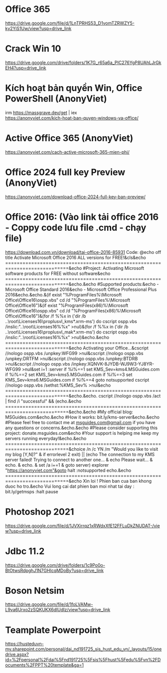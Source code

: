 # Office 365
https://drive.google.com/file/d/1LnTPRHS53_D1vomTZRWZY5-ky2YiS1Uw/view?usp=drive_link
# Crack Win 10
https://drive.google.com/drive/folders/1K7G_r65a6a_PIC276YgP8UAhLJrGkEH4?usp=drive_link
# Kích hoạt bản quyền Win, Office PowerShell (AnonyViet)
irm https://massgrave.dev/get | iex </br>
https://anonyviet.com/kich-hoat-ban-quyen-windows-va-office/
# Active Office 365 (AnonyViet)
https://anonyviet.com/cach-active-microsoft-365-mien-phi/
# Office 2024 full key Preview (AnonyViet)
https://anonyviet.com/download-office-2024-full-key-ban-preview/
# Office 2016: (Vào link tải office 2016 - Coppy code lưu file .cmd - chạy file)
https://download.com.vn/download/tai-office-2016-85931
Code:
@echo off
title Activate Microsoft Office 2016 ALL versions for FREE!&cls&echo ============================================================================&echo #Project: Activating Microsoft software products for FREE without software&echo ============================================================================&echo.&echo #Supported products:&echo - Microsoft Office Standard 2016&echo - Microsoft Office Professional Plus 2016&echo.&echo.&(if exist "%ProgramFiles%\Microsoft Office\Office16\ospp.vbs" cd /d "%ProgramFiles%\Microsoft Office\Office16")&(if exist "%ProgramFiles(x86)%\Microsoft Office\Office16\ospp.vbs" cd /d "%ProgramFiles(x86)%\Microsoft Office\Office16")&(for /f %%x in ('dir /b ..\root\Licenses16\proplusvl_kms*.xrm-ms') do cscript ospp.vbs /inslic:"..\root\Licenses16\%%x" >nul)&(for /f %%x in ('dir /b ..\root\Licenses16\proplusvl_mak*.xrm-ms') do cscript ospp.vbs /inslic:"..\root\Licenses16\%%x" >nul)&echo.&echo ============================================================================&echo Activating your Office...&cscript //nologo ospp.vbs /unpkey:WFG99 >nul&cscript //nologo ospp.vbs /unpkey:DRTFM >nul&cscript //nologo ospp.vbs /unpkey:BTDRB >nul&cscript //nologo ospp.vbs /inpkey:XQNVK-8JYDB-WJ9W3-YJ8YR-WFG99 >nul&set i=1
:server
if %i%==1 set KMS_Sev=kms4.MSGuides.com
if %i%==2 set KMS_Sev=kms5.MSGuides.com
if %i%==3 set KMS_Sev=kms6.MSGuides.com
if %i%==4 goto notsupported
cscript //nologo ospp.vbs /sethst:%KMS_Sev% >nul&echo ============================================================================&echo.&echo.
cscript //nologo ospp.vbs /act | find /i "successful" && (echo.&echo ============================================================================&echo.&echo #My official blog: MSGuides.com&echo.&echo #How it works: bit.ly/kms-server&echo.&echo #Please feel free to contact me at msguides.com@gmail.com if you have any questions or concerns.&echo.&echo #Please consider supporting this project: donate.msguides.com&echo #Your support is helping me keep my servers running everyday!&echo.&echo ============================================================================&choice /n /c YN /m "Would you like to visit my blog [Y,N]?" & if errorlevel 2 exit) || (echo The connection to my KMS server failed! Trying to connect to another one... & echo Please wait... & echo. & echo. & set /a i+=1 & goto server)
explorer "https://anonyviet.com"&goto halt
:notsupported
echo.&echo ============================================================================&echo Xin loi ! Phien ban cua ban khong duoc ho tro.&echo Vui long cai dat phien ban moi nhat tai day : bit.ly/getmsps
:halt
pause

# Photoshop 2021
https://drive.google.com/file/d/1JVXirrqz1xRWdxXfE12FFLuDkZNUDAT-/view?usp=drive_link
# Jdbc 11.2
https://drive.google.com/drive/folders/1c9Po0o-BtOtwsRdpghJ1N7GHIcqMDoBy?usp=drive_link
# Boson Netsim
https://drive.google.com/file/d/1foLVAMw-L9va6Urxo2zSQKUKX6dlUdIz/view?usp=drive_link
# Teamplate Powerpoint
https://husteduvn-my.sharepoint.com/personal/dai_nd191725_sis_hust_edu_vn/_layouts/15/onedrive.aspx?id=%2Fpersonal%2Fdai%5Fnd191725%5Fsis%5Fhust%5Fedu%5Fvn%2FDocuments%2FPPT%20template&ga=1
